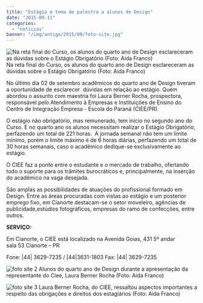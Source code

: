 ```yaml
---
title: "Estágio é tema de palestra a alunos de Design"
date: "2015-09-11"
categories: 
  - "noticias"
banner: "/img/antigo/2015/09/foto-site.jpg"
---
```


![Na reta final do Curso, os alunos do quarto ano de Design esclareceram as dúvidas sobre o Estágio Obrigatório (Foto: Aida Franco)](/img/antigo/2015/09/foto-site.jpg) Na reta final do Curso, os alunos do quarto ano de Design esclareceram as dúvidas sobre o Estágio Obrigatório (Foto: Aida Franco)

No último dia 02 de setembro acadêmicos do quarto ano de Design tiveram a oportunidade de esclarecer  dúvidas em relação ao estágio. Quem abordou o assunto com maestria foi Laura Berner Rocha, prospectora, responsável pelo Atendimento à Empresas e Instituições de Ensino do Centro de Integração Empresa - Escola do Paraná (CIEE/PR).

O estágio não obrigatório, mas remunerado, tem início no segundo ano do Curso. E no quarto ano os alunos necessitam realizar o Estágio Obrigatório, perfazendo um total de 221 horas.  A jornada semanal não tem um limite mínimo, porém o limite máximo é de 6 horas diárias, perfazendo um total de 30 horas semanais, caso o acadêmico dedique-se exclusivamente ao estágio.

O CIEE faz a ponte entre o estudante e o mercado de trabalho, ofertando todo o suporte para os trâmites burocráticos e, principalmente, na inserção do acadêmico na vaga desejada.

São amplas as possibilidades de atuações do profissional formado em Design. Entre as áreas procuradas com vistas ao estágio e um posterior emprego fixo, em Cianorte destacam-se o setor moveleiro, agências de publicidade,estúdios fotográficos, empresas do ramo de confecções, entre outros.

**SERVIÇO:** 

Em Cianorte, o CIEE está localizado na Avenida Goias, 431 5º andar sala 53 Cianorte – PR

Fone: |44| 3629-7235 / |44|3631-1803 Fax: |44| 3629-7235

![foto site 2](/img/antigo/2015/09/foto-site-2.jpg) Alunos do quarto ano de Design durante a apresentação da representante do Ciee, Laura Berner Rocha (Foto: Aida Franco)

![foto site 3](/img/antigo/2015/09/foto-site-3.jpg) Laura Berner Rocha, do CIEE, ressaltou aspectos importantes a respeito das obrigações e direitos dos estagiários (Foto: Aida Franco)
